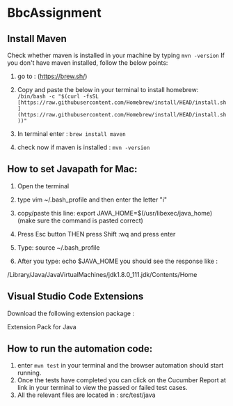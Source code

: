 # BbcAssignment

## Install Maven

Check whether maven is installed in your machine by typing `mvn -version` 
If you don't have maven installed, follow the below points:

1. go to : (https://brew.sh/)

2. Copy and paste the below in your terminal to install homebrew:  `/bin/bash -c "$(curl -fsSL [https://raw.githubusercontent.com/Homebrew/install/HEAD/install.sh](https://raw.githubusercontent.com/Homebrew/install/HEAD/install.sh))"`
3. In terminal enter : `brew install maven`
4. check now if maven is installed : `mvn -version`

## How to set Javapath for Mac:

1) Open the terminal

2) type vim ~/.bash_profile and then enter the letter "i"

3) copy/paste this line: export JAVA_HOME=$(/usr/libexec/java_home) (make sure the command is pasted correct)

4) Press Esc button THEN press Shift :wq and press enter

5) Type: source ~/.bash_profile

6) After you type: echo $JAVA_HOME you should see the response like :

/Library/Java/JavaVirtualMachines/jdk1.8.0_111.jdk/Contents/Home

## Visual Studio Code Extensions

Download the following extension package :

Extension Pack for Java

## How to run the automation code:

1. enter `mvn test` in your terminal and the browser automation should start running.
2. Once the tests have completed you can click on the Cucumber Report at link in your terminal to view the passed or failed test cases.
3. All the relevant files are located in : src/test/java


